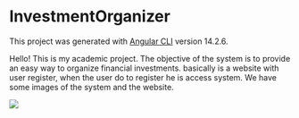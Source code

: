 # InvestmentOrganizer

This project was generated with [Angular CLI](https://github.com/angular/angular-cli) version 14.2.6.

Hello! This is my academic project. The objective of the system is to provide an easy way to organize financial investments.
basically is a website with user register, when the user do to register he is access system.
We have some images of the system and the website.


<img src="https://github.com/Diihpunk/investimentOrganizer/tree/main/src/assets/images/photos/home.png">
